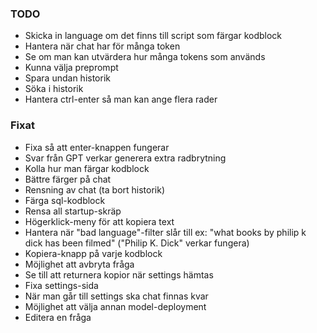 ### TODO

* Skicka in language om det finns till script som färgar kodblock
* Hantera när chat har för många token
* Se om man kan utvärdera hur många tokens som används
* Kunna välja preprompt
* Spara undan historik
* Söka i historik
* Hantera ctrl-enter så man kan ange flera rader

### Fixat 
* Fixa så att enter-knappen fungerar
* Svar från GPT verkar generera extra radbrytning
* Kolla hur man färgar kodblock
* Bättre färger på chat
* Rensning av chat (ta bort historik)
* Färga sql-kodblock
* Rensa all startup-skräp
* Högerklick-meny för att kopiera text
* Hantera när "bad language"-filter slår till ex: "what books by philip k dick has been filmed" ("Philip K. Dick" verkar fungera)
* Kopiera-knapp på varje kodblock
* Möjlighet att avbryta fråga
* Se till att returnera kopior när settings hämtas
* Fixa settings-sida
* När man går till settings ska chat finnas kvar
* Möjlighet att välja annan model-deployment
* Editera en fråga
